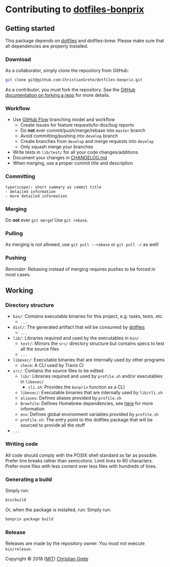 # Contributing to [dotfiles-bonprix][github-url]

## Getting started

This package depends on [dotfiles][github-dotfiles-url] and dotfiles-brew. Please make sure that all dependencies are properly installed.

### Download
As a collaborator, simply clone the repository from GitHub:
```sh
git clone git@github.com:ChristianGrete/dotfiles-bonprix.git
```

As a contributor, you must fork the repository. See the [GitHub documentation on forking a repo][github-fork-doc-url] for more details.

### Workflow
* Use [GitHub Flow][github-flow-guide-url] branching model and workflow
  * Create issues for feature requests/to-dos/bug reports
  * Do __not__ ever commit/push/merge/rebase into `master` branch
  * Avoid committing/pushing into `develop` branch
  * Create branches from `develop` and merge requests into `develop`
  * Only squash merge your branches
* Write tests in `lib/test/` for all your code changes/additions
* Document your changes in [CHANGELOG.md](CHANGELOG.md)
* When merging, use a proper commit title and description

### Committing
```
type(scope): short summary as commit title
- detailed information
- more detailed information
```

### Merging
Do __not__ ever `git merge`! Use `git rebase`.

### Pulling
As merging is not allowed, use `git pull --rebase` or `git pull -r` as well!

### Pushing
_Reminder:_ Rebasing instead of merging requires pushes to be forced in most cases.

## Working

### Directory structure
* `bin/`: Contains executable binaries for this project, e.g. tasks, tests, etc.
  * `...`
* `dist/`: The generated artifact that will be consumed by [dotfiles][github-dotfiles-url]
  * `...`
* `lib/`: Libraries required and used by the executables in `bin/`
  * `test/`: Mirrors the `src/` directory structure but contains specs to test all the source files
  * `...`
* `libexec/`: Executable binaries that are internally used by other programs
  * `check`: A CLI used by Travis CI
* `src/`: Contains the source files to be edited
  * `lib/`: Libraries required and used by `profile.sh` and/or executables in `libexec/`
    * `cli.sh`: Provides the `bonprix` function as a CLI
  * `libexec/`: Executable binaries that are internally used by `lib/cli.sh`
  * `aliases`: Defines aliases provided by `profile.sh`
  * `Brewfile`: Defines Homebrew dependencies, see [here][github-homebrew-bundle-url] for more information
  * `env`: Defines global environment variables provided by `profile.sh`
  * `profile.sh`: The entry point to this dotfiles package that will be sourced to provide all the stuff
* `...`

### Writing code
All code should comply with the POSIX shell standard as far as possible. Prefer line breaks rather than semicolons. Limit lines to 80 characters. Prefer more files with less content over less files with hundreds of lines.

### Generating a build
Simply run:
```sh
bin/build
```
Or, when the package is installed, run:
Simply run:
```sh
bonprix package build
```

### Release
Releases are made by the repository owner. You must not execute `bin/release`.

Copyright © 2018 ([MIT](LICENSE.md)) [Christian Grete](https://christiangrete.com)

[github-dotfiles-url]: https://github.com/ChristianGrete/dotfiles
[github-flow-guide-url]: https://guides.github.com/introduction/flow
[github-fork-doc-url]: https://help.github.com/articles/fork-a-repo
[github-homebrew-bundle-url]: https://github.com/Homebrew/homebrew-bundle
[github-url]: https://github.com/ChristianGrete/dotfiles-bonprix
